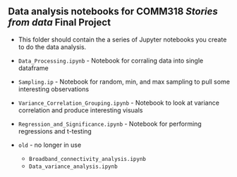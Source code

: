 ## Data analysis notebooks for COMM318 _Stories from data_ Final Project

* This folder should contain the a series of Jupyter notebooks you create to do the data analysis.

* `Data_Processing.ipynb` - Notebook for corraling data into single dataframe
* `Sampling.ip` - Notebook for random, min, and max sampling to pull some interesting observations
* `Variance_Correlation_Grouping.ipynb` - Notebook to look at variance correlation and produce interesting visuals
* `Regression_and_Significance.ipynb` - Notebook for performing regressions and t-testing
* `old` - no longer in use
    * `Broadband_connectivity_analysis.ipynb`
    * `Data_variance_analysis.ipynb`
